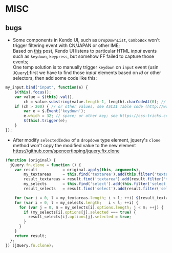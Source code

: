 # MISC

bugs
----------
* Some components in Kendo UI, such as `DropDownList`, `ComboBox` won't trigger filtering event with CN/JAPAN or other IME;  
Based on [this](http://www.telerik.com/forums/chinese-input-method-bug-in-firefox) post, Kendo UI listens to particular HTML *input* events such as `keydown`, `keypress`, but somehow FF failed to capture those events;  
One temp solution is to manually trigger `keydown` on `input` event (usin `JQuery`);first we have to find those *input* elements based on *id* or other selectors, then add some code like this:  
```javascript
my_input.bind('input', function(e) {
    $(this).focus();
    var value = $(this).val(),
        ch = value.substring(value.length-1, length).charCodeAt(0); // 
    if (ch > 200) { // or other values, see ASCII Table code (http://www.asciitable.com/)
        var e = $.Event('keydown');
        e.which = 32; // space; or other key; see https://css-tricks.com/snippets/javascript/javascript-keycodes/
        $(this).trigger(e);
    }
});
```
* After modify `selectedIndex` of a `dropdown` type element, jquery's `clone` method won't copy the modified value to the new element  
https://github.com/spencertipping/jquery.fix.clone  
```javascript
(function (original) {
  jQuery.fn.clone = function () {
    var result           = original.apply(this, arguments),
        my_textareas     = this.find('textarea').add(this.filter('textarea')),
        result_textareas = result.find('textarea').add(result.filter('textarea')),
        my_selects       = this.find('select').add(this.filter('select')),
        result_selects   = result.find('select').add(result.filter('select'));

    for (var i = 0, l = my_textareas.length; i < l; ++i) $(result_textareas[i]).val($(my_textareas[i]).val());
    for (var i = 0, l = my_selects.length;   i < l; ++i) {
      for (var j = 0, m = my_selects[i].options.length; j < m; ++j) {
        if (my_selects[i].options[j].selected === true) {
          result_selects[i].options[j].selected = true;
        }
      }
    }
    return result;
  };
}) (jQuery.fn.clone);
```

